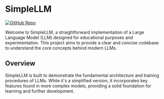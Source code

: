 # SimpleLLM

[![GitHub Repo](https://img.shields.io/badge/GitHub-Repo-blue?logo=github)](https://github.com/nassro199/SimpleLLM)

Welcome to SimpleLLM, a straightforward implementation of a Large Language Model (LLM) designed for educational purposes and experimentation. This project aims to provide a clear and concise codebase to understand the core concepts behind modern LLMs.

## Overview

SimpleLLM is built to demonstrate the fundamental architecture and training procedures of LLMs.  While it's a simplified version, it incorporates key features found in more complex models, providing a solid foundation for learning and further development.
